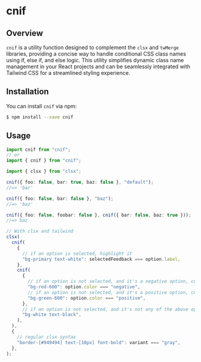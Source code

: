 # cnif

## Overview

`cnif` is a utility function designed to complement the `clsx` and `twMerge` libraries, providing a concise way to handle conditional CSS class names using if, else if, and else logic. This utility simplifies dynamic class name management in your React projects and can be seamlessly integrated with Tailwind CSS for a streamlined styling experience.

## Installation

You can install `cnif` via npm:

```bash
$ npm install --save cnif
```

## Usage

```ts
import cnif from "cnif";
// or
import { cnif } from "cnif";

import { clsx } from "clsx";

cnif({ foo: false, bar: true, baz: false }, "default");
//=> 'bar'

cnif({ foo: false, bar: false }, "baz");
//=> 'baz'

cnif({ foo: false, foobar: false }, cnif({ bar: false, baz: true }));
//=> baz

// With clsx and tailwind
clsx(
  cnif(
    {
      // if an option is selected, highlight it
      "bg-primary text-white": selectedFeedback === option.label,
    },
    cnif(
      {
        // if an option is not selected, and it's a negative option, color it red
        "bg-red-600": option.color === "negative",
        // if an option is not selected, and it's a positive option, color it green
        "bg-green-600": option.color === "positive",
      },
      // if an option is not selected, and it's not any of the above options, color it white
      "bg-white text-black",
    ),
  ),
  {
    // regular clsx syntax
    "border-[#949494] text-[10px] font-bold": variant === "gray",
  },
);
```

